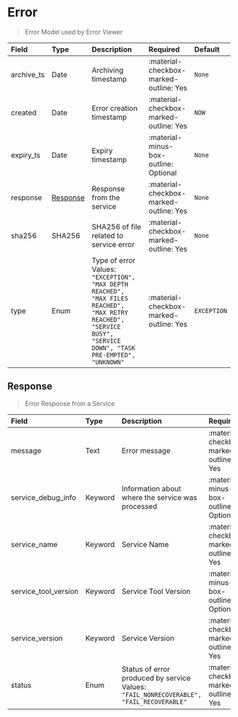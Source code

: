 [comment]: # (AUTOGENERATED MARKDOWN CONTENT. UPDATES TO ODM DOCUMENTATION SHOULD BE DONE THROUGH ASSEMBLYLINE-BASE REPO!)
# Error
> Error Model used by Error Viewer

| Field | Type | Description | Required | Default |
| :--- | :--- | :--- | :--- | :--- |
| archive_ts | Date | Archiving timestamp | :material-checkbox-marked-outline: Yes | `None` |
| created | Date | Error creation timestamp | :material-checkbox-marked-outline: Yes | `NOW` |
| expiry_ts | Date | Expiry timestamp | :material-minus-box-outline: Optional | `None` |
| response | [Response](/assemblyline4_docs/odm/models/error/#response) | Response from the service | :material-checkbox-marked-outline: Yes | `None` |
| sha256 | SHA256 | SHA256 of file related to service error | :material-checkbox-marked-outline: Yes | `None` |
| type | Enum | Type of error<br>Values:<br>`"EXCEPTION", "MAX DEPTH REACHED", "MAX FILES REACHED", "MAX RETRY REACHED", "SERVICE BUSY", "SERVICE DOWN", "TASK PRE-EMPTED", "UNKNOWN"` | :material-checkbox-marked-outline: Yes | `EXCEPTION` |


[comment]: # (AUTOGENERATED MARKDOWN CONTENT. UPDATES TO ODM DOCUMENTATION SHOULD BE DONE THROUGH ASSEMBLYLINE-BASE REPO!)
## Response
> Error Response from a Service

| Field | Type | Description | Required | Default |
| :--- | :--- | :--- | :--- | :--- |
| message | Text | Error message | :material-checkbox-marked-outline: Yes | `None` |
| service_debug_info | Keyword | Information about where the service was processed | :material-minus-box-outline: Optional | `None` |
| service_name | Keyword | Service Name | :material-checkbox-marked-outline: Yes | `None` |
| service_tool_version | Keyword | Service Tool Version | :material-minus-box-outline: Optional | `None` |
| service_version | Keyword | Service Version | :material-checkbox-marked-outline: Yes | `None` |
| status | Enum | Status of error produced by service<br>Values:<br>`"FAIL_NONRECOVERABLE", "FAIL_RECOVERABLE"` | :material-checkbox-marked-outline: Yes | `None` |


